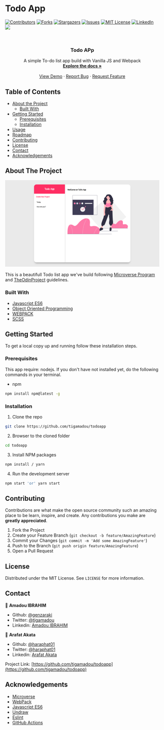 # Todo App

[![Contributors][contributors-shield]][contributors-url]
[![Forks][forks-shield]][forks-url]
[![Stargazers][stars-shield]][stars-url]
[![Issues][issues-shield]][issues-url]
[![MIT License][license-shield]][license-url]
[![LinkedIn][linkedin-shield]][linkedin-url]
![](https://github.com/tigamadou/todoapp/workflows/Linters/badge.svg)


<!-- PROJECT LOGO -->
<br />
<p align="center">
  
  <h3 align="center">Todo APp</h3>

  <p align="center">
    A simple To-do list app build with Vanilla JS and Webpack
    <br />
    <a href="#about-the-project"><strong>Explore the docs »</strong></a>
    <br />
    <br />
    <a href="https://rawcdn.githack.com/tigamadou/todoapp/9f3d9db6b0f81a66dc2b918741a505b5cf2e3911/dist/index.html" target="_blank" >View Demo</a>
    ·
    <a href="https://github.com/tigamadou/todoapp/issues">Report Bug</a>
    ·
    <a href="https://github.com/tigamadou/todoapp/issues">Request Feature</a>
  </p>
</p>



<!-- TABLE OF CONTENTS -->
## Table of Contents

* [About the Project](#about-the-project)
  * [Built With](#built-with)
* [Getting Started](#getting-started)
  * [Prerequisites](#prerequisites)
  * [Installation](#installation)
* [Usage](#usage)
* [Roadmap](#roadmap)
* [Contributing](#contributing)
* [License](#license)
* [Contact](#contact)
* [Acknowledgements](#acknowledgements)



<!-- ABOUT THE PROJECT -->
## About The Project

![screenshot](./screenshot.png)

This is a beautifull Todo list app we've build following [Microverse Program](https://microverse.org)  and [TheOdinProject](https://www.theodinproject.com/courses/javascript/lessons/todoapp) guidelines.

### Built With
* [Javascript ES6]()
* [Object Oriented Programming]()
* [WEBPACK]()
* [SCSS]()



<!-- GETTING STARTED -->
## Getting Started

To get a local copy up and running follow these installation steps.



### Prerequisites
This app require: nodejs. If you don't have not installed yet, do the following commands in your terminal.
* npm
```sh
npm install npm@latest -g
```

### Installation

1. Clone the repo

```sh
git clone https://github.com/tigamadou/todoapp
```

2. Browser to the cloned folder
```sh
cd todoapp
```

3. Install NPM packages
```sh
npm install / yarn 
```
4. Run the development server 
```sh
npm start 'or' yarn start
```




<!-- CONTRIBUTING -->
## Contributing

Contributions are what make the open source community such an amazing place to be learn, inspire, and create. Any contributions you make are **greatly appreciated**.

1. Fork the Project
2. Create your Feature Branch (`git checkout -b feature/AmazingFeature`)
3. Commit your Changes (`git commit -m 'Add some AmazingFeature'`)
4. Push to the Branch (`git push origin feature/AmazingFeature`)
5. Open a Pull Request



<!-- LICENSE -->
## License

Distributed under the MIT License. See `LICENSE` for more information.



<!-- CONTACT -->
## Contact
👤 **Amadou IBRAHIM**

- Github: [@genzaraki](https://github.com/tigamadou)
- Twitter: [@tigamadou](https://twitter.com/tigamadou)
- Linkedin: [Amadou IBRAHIM](https://www.linkedin.com/in/amadou-ibrahim/)

👤 **Arafat Akata**

- Github: [@haraphat01](https://github.com/haraphat01)
- Twitter: [@haraphat01](https://twitter.com/haraphat01)
- Linkedin: [Arafat Akata](https://www.linkedin.com/in/arafat-akata/)


Project Link: [https://github.com/tigamadou/todoapp](https://github.com/tigamadou/todoapp)



<!-- ACKNOWLEDGEMENTS -->
## Acknowledgements
* [Microverse](https://microverse.org)
* [WebPack](https://getbootstrap.com)
* [Javascript ES6](https://github.com/facebook/react/)
* [Undraw](https://undraw.com/)
* [Eslint](https://eslint.org/)
* [GitHub Actions](https://github.com/features/actions)






<!-- MARKDOWN LINKS & IMAGES -->
<!-- https://www.markdownguide.org/basic-syntax/#reference-style-links -->
[contributors-shield]: https://img.shields.io/github/contributors/tigamadou/todoapp.svg?style=flat-square
[contributors-url]: https://github.com/tigamadou/todoapp/graphs/contributors
[forks-shield]: https://img.shields.io/github/forks/tigamadou/todoapp.svg?style=flat-square
[forks-url]: https://github.com/tigamadou/todoapp/network/members
[stars-shield]: https://img.shields.io/github/stars/tigamadou/todoapp.svg?style=flat-square
[stars-url]: https://github.com/tigamadou/todoapp/stargazers
[issues-shield]: https://img.shields.io/github/issues/tigamadou/todoapp.svg?style=flat-square
[issues-url]: https://github.com/tigamadou/todoapp/issues
[license-shield]: https://img.shields.io/github/license/tigamadou/todoapp.svg?style=flat-square
[license-url]: https://github.com/tigamadou/todoapp/blob/master/LICENSE.txt
[linkedin-shield]: https://img.shields.io/badge/-LinkedIn-black.svg?style=flat-square&logo=linkedin&colorB=555
[linkedin-url]: https://linkedin.com/in/amadou-ibrahim
[product-screenshot]: images/screenshot.png











